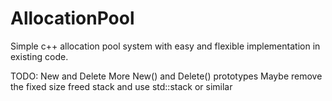 AllocationPool
==============

Simple c++ allocation pool system with easy and flexible implementation in existing code.

TODO: New[]() and Delete[]()
      More New() and Delete() prototypes
      Maybe remove the fixed size freed stack and use std::stack or similar
